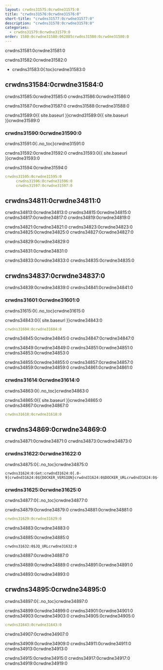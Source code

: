 ```yaml
---
layout: crwdns31575:0crwdne31575:0
title: "crwdns31576:0crwdne31576:0"
short-title: "crwdns31577:0crwdne31577:0"
description: "crwdns31578:0crwdne31578:0"
categories:
  - crwdns31579:0crwdne31579:0
order: 1580:0crwdne31580:062885crwdns31580:0crwdne31580:0
---
```

crwdns31581:0crwdne31581:0

crwdns31582:0crwdne31582:0

- crwdns31583:0{:toc}crwdne31583:0

## crwdns31584:0crwdne31584:0

crwdns31585:0crwdne31585:0 crwdns31586:0crwdne31586:0

crwdns31587:0crwdne31587:0 crwdns31588:0crwdne31588:0

crwdns31589:0{{ site.baseurl }}crwdnd31589:0{{ site.baseurl }}crwdne31589:0

### crwdns31590:0crwdne31590:0

crwdns31591:0{:.no_toc}crwdne31591:0

crwdns31592:0crwdne31592:0 crwdns31593:0{{ site.baseurl }}crwdne31593:0

crwdns31594:0crwdne31594:0

```YAML
crwdns31595:0crwdne31595:0
     crwdns31596:0crwdne31596:0
     crwdns31597:0crwdne31597:0
```

## crwdns34811:0crwdne34811:0

crwdns34813:0crwdne34813:0 crwdns34815:0crwdne34815:0 crwdns34817:0crwdne34817:0 crwdns34819:0crwdne34819:0

crwdns34821:0crwdne34821:0 crwdns34823:0crwdne34823:0 crwdns34825:0crwdne34825:0 crwdns34827:0crwdne34827:0

crwdns34829:0crwdne34829:0

crwdns34831:0crwdne34831:0

crwdns34833:0crwdne34833:0 crwdns34835:0crwdne34835:0

## crwdns34837:0crwdne34837:0

crwdns34839:0crwdne34839:0 crwdns34841:0crwdne34841:0

### crwdns31601:0crwdne31601:0

crwdns31615:0{:.no_toc}crwdne31615:0

crwdns34843:0{{ site.baseurl }}crwdne34843:0

```YAML
crwdns31604:0crwdne31604:0  
```

crwdns34845:0crwdne34845:0 crwdns34847:0crwdne34847:0

crwdns34849:0crwdne34849:0 crwdns34851:0crwdne34851:0 crwdns34853:0crwdne34853:0

crwdns34855:0crwdne34855:0 crwdns34857:0crwdne34857:0 crwdns34859:0crwdne34859:0 crwdns34861:0crwdne34861:0

### crwdns31614:0crwdne31614:0

crwdns34863:0{:.no_toc}crwdne34863:0

crwdns34865:0{{ site.baseurl }}crwdne34865:0 crwdns34867:0crwdne34867:0

```YAML
crwdns31618:0crwdne31618:0
```

## crwdns34869:0crwdne34869:0

crwdns34871:0crwdne34871:0 crwdns34873:0crwdne34873:0

### crwdns31622:0crwdne31622:0

crwdns34875:0{:.no_toc}crwdne34875:0

    crwdns31624:0:Get:crwdnd31624:0[.0-9]crwdnd31624:0${DOCKER_VERSION}crwdnd31624:0$DOCKER_URLcrwdnd31624:0${DOCKER_URL}crwdne31624:0
    

### crwdns31625:0crwdne31625:0

crwdns34877:0{:.no_toc}crwdne34877:0

crwdns34879:0crwdne34879:0 crwdns34881:0crwdne34881:0

```yaml
crwdns31629:0crwdne31629:0
```

crwdns34883:0crwdne34883:0

crwdns34885:0crwdne34885:0

    crwdns31632:0$JQ_URLcrwdne31632:0
    

crwdns34887:0crwdne34887:0

crwdns34889:0crwdne34889:0 crwdns34891:0crwdne34891:0

crwdns34893:0crwdne34893:0

## crwdns34895:0crwdne34895:0

crwdns34897:0{:.no_toc}crwdne34897:0

crwdns34899:0crwdne34899:0 crwdns34901:0crwdne34901:0 crwdns34903:0crwdne34903:0 crwdns34905:0crwdne34905:0

```yaml
crwdns31643:0crwdne31643:0 
```

crwdns34907:0crwdne34907:0

crwdns34909:0crwdne34909:0 crwdns34911:0crwdne34911:0 crwdns34913:0crwdne34913:0

crwdns34915:0crwdne34915:0 crwdns34917:0crwdne34917:0 crwdns34919:0crwdne34919:0

<div class="video-wrapper">
  <iframe width="560" height="315" src="crwdns31651:0crwdne31651:0" frameborder="0" allow="autoplay; encrypted-media" allowfullscreen></iframe>
</div>
